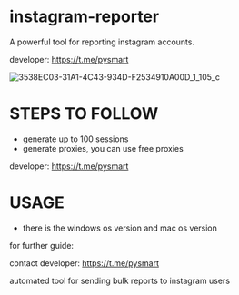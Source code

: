 # instagram-reporter
A powerful tool for reporting instagram accounts.

developer: https://t.me/pysmart


![3538EC03-31A1-4C43-934D-F2534910A00D_1_105_c](https://github.com/user-attachments/assets/d46f0846-a2c8-4dc6-90f6-57c1f5770ea7)


# STEPS TO FOLLOW
- generate up to 100 sessions
- generate proxies, you can use free proxies

developer: https://t.me/pysmart

# USAGE
- there is the windows os version and mac os version

for further guide:

contact developer: https://t.me/pysmart

automated tool for sending bulk reports to instagram users
